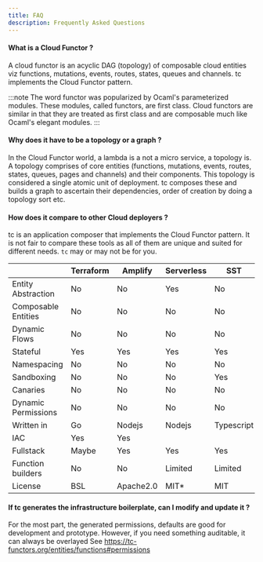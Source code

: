 ```yaml
---
title: FAQ
description: Frequently Asked Questions
---
```


#### What is a Cloud Functor ?
A cloud functor is an acyclic DAG (topology) of composable cloud entities viz functions, mutations, events, routes, states, queues and channels. tc implements the Cloud Functor pattern.

:::note
The word functor was popularized by Ocaml's parameterized modules. These modules, called functors, are first class. Cloud functors are similar in that they are treated as first class and are composable much like Ocaml's elegant modules.
:::

#### Why does it have to be a topology or a graph ?

In the Cloud Functor world, a lambda is a not a micro service, a topology is. A topology comprises of core entities (functions, mutations, events, routes, states, queues, pages and channels) and their components. This topology is considered a single atomic unit of deployment. tc composes these and builds a graph to ascertain their dependencies, order of creation by doing a topology sort etc.

#### How does it compare to other Cloud deployers ?

tc is an application composer that implements the Cloud Functor pattern. It is not fair to compare these tools as all of them are unique and suited for different needs. `tc` may or may not be for you.


|                     | Terraform | Amplify   | Serverless | SST        | tc            |
|---------------------|-----------|-----------|------------|------------|---------------|
| Entity Abstraction  | No        | No        | Yes        | No         | Yes           |
| Composable Entities | No        | No        | No         | No         | Yes           |
| Dynamic Flows       | No        | No        | No         | No         | Yes           |
| Stateful            | Yes       | Yes       | Yes        | Yes        | No            |
| Namespacing         | No        | No        | No         | No         | Yes           |
| Sandboxing          | No        | No        | No         | Yes        | Yes           |
| Canaries            | No        | No        | No         | No         | Yes           |
| Dynamic Permissions | No        | No        | No         | No         | Yes           |
| Written in          | Go        | Nodejs    | Nodejs     | Typescript | Rust          |
| IAC                 | Yes       | Yes       |            |            | No            |
| Fullstack           | Maybe     | Yes       | Yes        | Yes        | Yes           |
| Function builders   | No        | No        | Limited    | Limited    | Sophisticated |
| License             | BSL       | Apache2.0 | MIT*       | MIT        | MIT           |

#### If tc generates the infrastructure boilerplate, can I modify and update it ?

For the most part,  the generated permissions, defaults are good for development and prototype. However, if you need something auditable, it can always be overlayed See https://tc-functors.org/entities/functions#permissions
